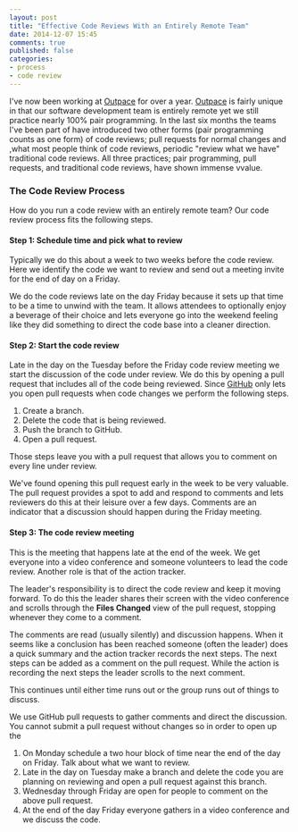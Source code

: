 ```yaml
---
layout: post
title: "Effective Code Reviews With an Entirely Remote Team"
date: 2014-12-07 15:45
comments: true
published: false
categories: 
- process
- code review
---
```


I've now been working at [Outpace](http://www.outpace.com/) for over a
year. [Outpace](http://www.outpace.com/) is fairly unique in that our
software development team is entirely remote yet we still practice
nearly 100% pair programming. In the last six months the teams I've
been part of have introduced two other forms (pair programming counts
as one form) of code reviews; pull requests for normal changes and
,what most people think of code reviews, periodic "review what we
have" traditional code reviews. All three practices; pair programming,
pull requests, and traditional code reviews, have shown immense
vvalue.

### The Code Review Process

How do you run a code review with an entirely remote team? Our code
review process fits the following steps.

#### Step 1: Schedule time and pick what to review

Typically we do this about a week to two weeks before the code review.
Here we identify the code we want to review and send out a meeting
invite for the end of day on a Friday.

We do the code reviews late on the day Friday because it sets up that
time to be a time to unwind with the team. It allows attendees to
optionally enjoy a beverage of their choice and lets everyone go into
the weekend feeling like they did something to direct the code base
into a cleaner direction.

#### Step 2: Start the code review

Late in the day on the Tuesday before the Friday code review meeting
we start the discussion of the code under review. We do this by
opening a pull request that includes all of the code being reviewed.
Since [GitHub](https://github.com) only lets you open pull requests
when code changes we perform the following steps.

1. Create a branch.
1. Delete the code that is being reviewed.
1. Push the branch to GitHub.
1. Open a pull request.

Those steps leave you with a pull request that allows you to comment
on every line under review.

We've found opening this pull request early in the week to be very
valuable. The pull request provides a spot to add and respond to
comments and lets reviewers do this at their leisure over a few days.
Comments are an indicator that a discussion should happen during the
Friday meeting.

#### Step 3: The code review meeting

This is the meeting that happens late at the end of the week. We get
everyone into a video conference and someone volunteers to lead the
code review. Another role is that of the action tracker.

The leader's responsibility is to direct the code review and keep it
moving forward. To do this the leader shares their screen with the
video conference and scrolls through the **Files Changed** view of the
pull request, stopping whenever they come to a comment.

The comments are read (usually silently) and discussion happens. When
it seems like a conclusion has been reached someone (often the leader)
does a quick summary and the action tracker records the next steps.
The next steps can be added as a comment on the pull request. While
the action is recording the next steps the leader scrolls to the next
comment.

This continues until either time runs out or the group runs out of
things to discuss.


We use GitHub pull requests to gather comments and direct the
discussion. You cannot submit a pull request without changes so in
order to open up the

1. On Monday schedule a two hour block of time near the end of the day
   on Friday. Talk about what we want to review.
1. Late in the day on Tuesday make a branch and delete the code you
   are planning on reviewing and open a pull request against this branch.
1. Wednesday through Friday are open for people to comment on the
   above pull request.
1. At the end of the day Friday everyone gathers in a video
   conference and we discuss the code.



